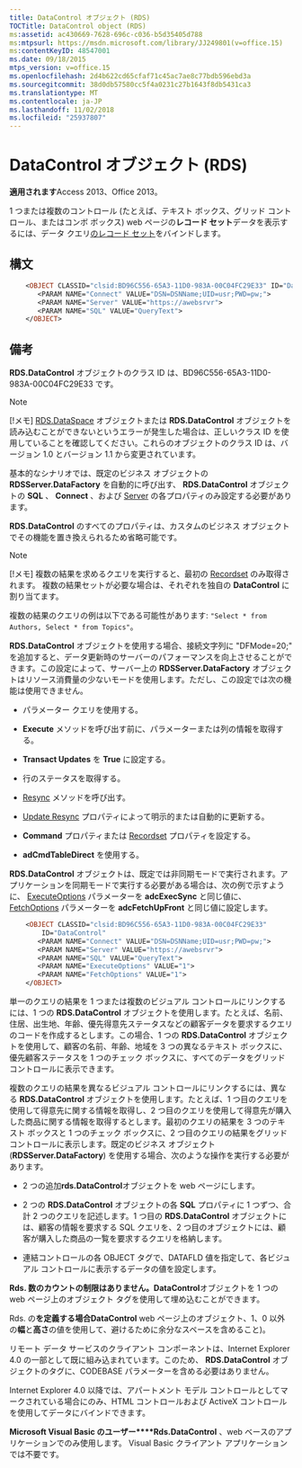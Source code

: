 ```yaml
---
title: DataControl オブジェクト (RDS)
TOCTitle: DataControl object (RDS)
ms:assetid: ac430669-7628-696c-c036-b5d35405d788
ms:mtpsurl: https://msdn.microsoft.com/library/JJ249801(v=office.15)
ms:contentKeyID: 48547001
ms.date: 09/18/2015
mtps_version: v=office.15
ms.openlocfilehash: 2d4b622cd65cfaf71c45ac7ae8c77bdb596ebd3a
ms.sourcegitcommit: 38d0db57580cc5f4a0231c27b1643f8db5431ca3
ms.translationtype: MT
ms.contentlocale: ja-JP
ms.lasthandoff: 11/02/2018
ms.locfileid: "25937807"
---
```

# <a name="datacontrol-object-rds"></a>DataControl オブジェクト (RDS)

**適用されます**Access 2013、Office 2013。

1 つまたは複数のコントロール (たとえば、テキスト ボックス、グリッド コントロール、またはコンボ ボックス) web ページの**レコード セット**データを表示するには、データ クエリ[のレコード セット](recordset-object-ado.md)をバインドします。

## <a name="syntax"></a>構文

```vb
    <OBJECT CLASSID="clsid:BD96C556-65A3-11D0-983A-00C04FC29E33" ID="DataControl"
       <PARAM NAME="Connect" VALUE="DSN=DSNName;UID=usr;PWD=pw;">
       <PARAM NAME="Server" VALUE="https://awebsrvr">
       <PARAM NAME="SQL" VALUE="QueryText">
    </OBJECT>
```

## <a name="remarks"></a>備考

**RDS.DataControl** オブジェクトのクラス ID は、BD96C556-65A3-11D0-983A-00C04FC29E33 です。

> [!NOTE]
> [!メモ] [RDS.DataSpace](dataspace-object-rds.md) オブジェクトまたは **RDS.DataControl** オブジェクトを読み込むことができないというエラーが発生した場合は、正しいクラス ID を使用していることを確認してください。これらのオブジェクトのクラス ID は、バージョン 1.0 とバージョン 1.1 から変更されています。

基本的なシナリオでは、既定のビジネス オブジェクトの **RDSServer.DataFactory** を自動的に呼び出す、 **RDS.DataControl** オブジェクトの **SQL** 、 **Connect** 、および [Server](datafactory-object-rdsserver.md) の各プロパティのみ設定する必要があります。

**RDS.DataControl** のすべてのプロパティは、カスタムのビジネス オブジェクトでその機能を置き換えられるため省略可能です。

> [!NOTE]
> [!メモ] 複数の結果を求めるクエリを実行すると、最初の [Recordset](recordset-object-ado.md) のみ取得されます。 複数の結果セットが必要な場合は、それぞれを独自の **DataControl** に割り当てます。 
> 
> 複数の結果のクエリの例は以下である可能性があります: `"Select * from Authors, Select * from Topics"`。

**RDS.DataControl** オブジェクトを使用する場合、接続文字列に "DFMode=20;" を追加すると、データ更新時のサーバーのパフォーマンスを向上させることができます。この設定によって、サーバー上の **RDSServer.DataFactory** オブジェクトはリソース消費量の少ないモードを使用します。ただし、この設定では次の機能は使用できません。

  - パラメーター クエリを使用する。

  - **Execute** メソッドを呼び出す前に、パラメーターまたは列の情報を取得する。

  - **Transact Updates** を **True** に設定する。

  - 行のステータスを取得する。

  - [Resync](resync-method-ado.md) メソッドを呼び出す。

  - [Update Resync](update-resync-property-dynamic-ado.md) プロパティによって明示的または自動的に更新する。

  - **Command** プロパティまたは [Recordset](recordset-sourcerecordset-properties-rds.md) プロパティを設定する。

  - **adCmdTableDirect** を使用する。

**RDS.DataControl** オブジェクトは、既定では非同期モードで実行されます。アプリケーションを同期モードで実行する必要がある場合は、次の例で示すように、 [ExecuteOptions](executeoptions-property-rds.md) パラメーターを **adcExecSync** と同じ値に、 [FetchOptions](fetchoptions-property-rds.md) パラメーターを **adcFetchUpFront** と同じ値に設定します。

```vb
    <OBJECT CLASSID="clsid:BD96C556-65A3-11D0-983A-00C04FC29E33" 
        ID="DataControl"
       <PARAM NAME="Connect" VALUE="DSN=DSNName;UID=usr;PWD=pw;">
       <PARAM NAME="Server" VALUE="https://awebsrvr">
       <PARAM NAME="SQL" VALUE="QueryText">
       <PARAM NAME="ExecuteOptions" VALUE="1">
       <PARAM NAME="FetchOptions" VALUE="1">
    </OBJECT>
```

単一のクエリの結果を 1 つまたは複数のビジュアル コントロールにリンクするには、1 つの **RDS.DataControl** オブジェクトを使用します。たとえば、名前、住居、出生地、年齢、優先得意先ステータスなどの顧客データを要求するクエリのコードを作成するとします。この場合、1 つの **RDS.DataControl** オブジェクトを使用して、顧客の名前、年齢、地域を 3 つの異なるテキスト ボックスに、優先顧客ステータスを 1 つのチェック ボックスに、すべてのデータをグリッド コントロールに表示できます。

複数のクエリの結果を異なるビジュアル コントロールにリンクするには、異なる **RDS.DataControl** オブジェクトを使用します。たとえば、1 つ目のクエリを使用して得意先に関する情報を取得し、2 つ目のクエリを使用して得意先が購入した商品に関する情報を取得するとします。最初のクエリの結果を 3 つのテキスト ボックスと 1 つのチェック ボックスに、2 つ目のクエリの結果をグリッド コントロールに表示します。既定のビジネス オブジェクト (**RDSServer.DataFactory**) を使用する場合、次のような操作を実行する必要があります。

  - 2 つの追加**rds.DataControl**オブジェクトを web ページにします。

  - 2 つの **RDS.DataControl** オブジェクトの各 **SQL** プロパティに 1 つずつ、合計 2 つのクエリを記述します。1 つ目の **RDS.DataControl** オブジェクトには、顧客の情報を要求する SQL クエリを、2 つ目のオブジェクトには、顧客が購入した商品の一覧を要求するクエリを格納します。

  - 連結コントロールの各 OBJECT タグで、DATAFLD 値を指定して、各ビジュアル コントロールに表示するデータの値を設定します。

**Rds. 数のカウントの制限はありません。DataControl**オブジェクトを 1 つの web ページ上のオブジェクト タグを使用して埋め込むことができます。

Rds. の**を定義する場合DataControl** web ページ上のオブジェクト、1、0 以外の**幅**と**高さ**の値を使用して、避けるために余分なスペースを含めること)。

リモート データ サービスのクライアント コンポーネントは、Internet Explorer 4.0 の一部として既に組み込まれています。このため、 **RDS.DataControl** オブジェクトのタグに、CODEBASE パラメーターを含める必要はありません。

Internet Explorer 4.0 以降では、アパートメント モデル コントロールとしてマークされている場合にのみ、HTML コントロールおよび ActiveX コントロールを使用してデータにバインドできます。

**Microsoft Visual Basic のユーザー****Rds.DataControl** 、web ベースのアプリケーションでのみ使用します。 Visual Basic クライアント アプリケーションでは不要です。

